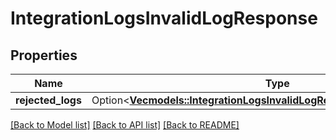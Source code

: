 # IntegrationLogsInvalidLogResponse

## Properties

Name | Type | Description | Notes
------------ | ------------- | ------------- | -------------
**rejected_logs** | Option<[**Vec<models::IntegrationLogsInvalidLogResponseRejectedLogsInner>**](IntegrationLogsInvalidLogResponse_rejected_logs_inner.md)> |  | [optional]

[[Back to Model list]](../README.md#documentation-for-models) [[Back to API list]](../README.md#documentation-for-api-endpoints) [[Back to README]](../README.md)


